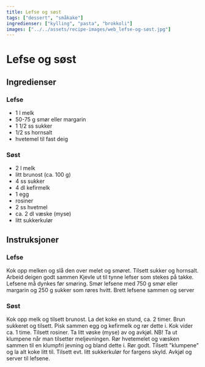 ```yaml
---
title: Lefse og søst
tags: ["dessert", "småkake"]
ingredienser: ["kylling", "pasta", "brokkoli"]
images: ["../../assets/recipe-images/web_lefse-og-søst.jpg"]
---
```


# Lefse og søst

## Ingredienser

### Lefse

- 1 l melk
- 50-75 g smør eller margarin
- 1 1/2 ss sukker
- 1/2 ss hornsalt
- hvetemel til fast deig

### Søst

- 2 l melk
- litt brunost (ca. 100 g)
- 4 ss sukker
- 4 dl kefirmelk
- 1 egg
- rosiner
- 2 ss hvetmel
- ca. 2 dl væske (myse)
- litt sukkerkulør

## Instruksjoner

### Lefse

Kok opp melken og slå den over melet og smøret. Tilsett sukker og hornsalt. Arbeid deigen godt sammen Kjevle ut til tynne lefser som stekes på takke. Lefsene må dynkes før smøring. Smør lefsene med 750 g smør eller margarin og 250 g sukker som røres hvitt. Brett lefsene sammen og server

### Søst

Kok opp melk og tilsett brunost. La det koke en stund, ca. 2 timer. Brun sukkeret og tilsett. Pisk sammen egg og kefirmelk og rør dette i. Kok vider ca. 1 time. Tilsett rosiner. Ta litt vøske (myse) av og avkjøl. NB! Ta ut klumpene når man tilsetter meljevningen. Rør hvetemelet og væsken sammen til en klumpfri jevning og bland dette i. Rør godt. Tilsett "klumpene" og la alt koke litt til. Tilsett evt. litt sukkerkulør for fargens skyld. Avkjøl og server til lefsene.

